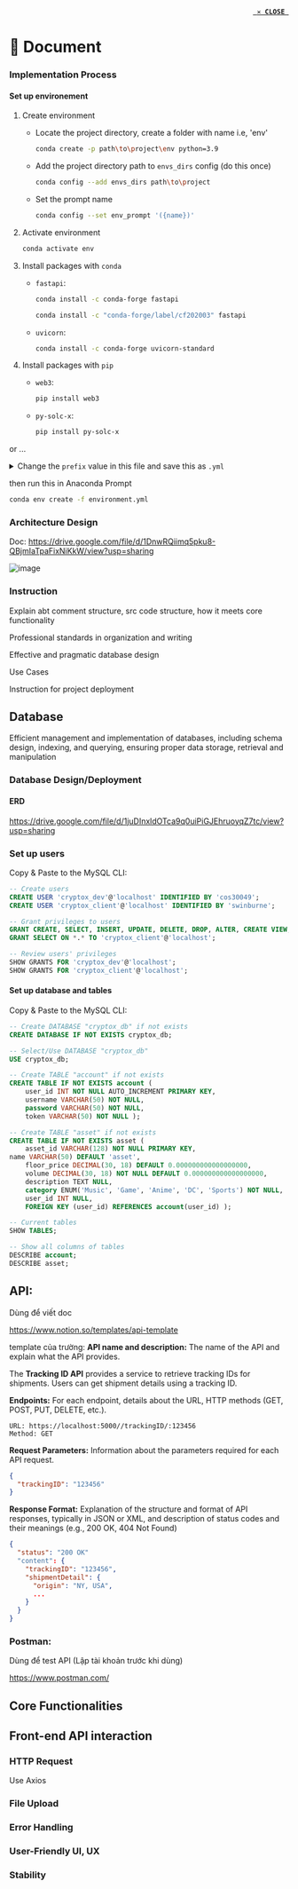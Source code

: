 <p align="right"><code><a href="/"><b> ✕ CLOSE <br></b></a></code></p>

# 📄 Document

### Implementation Process

#### Set up environement

1. Create environment
   - Locate the project directory, create a folder with name i.e, 'env' 

      ```bash
  	  conda create -p path\to\project\env python=3.9
  	  ```
   - Add the project directory path to `envs_dirs` config (do this once)

	  ```bash
      conda config --add envs_dirs path\to\project
      ```
   - Set the prompt name

  	 ```bash
     conda config --set env_prompt '({name})'
     ```
2. Activate environment
	```bash
	conda activate env
 	```
3. Install packages with `conda`
	
 	- `fastapi`:
		```bash
  		conda install -c conda-forge fastapi
  		```

		```bash
     	conda install -c "conda-forge/label/cf202003" fastapi
     	```
     
	- `uvicorn`:
		```bash
  		conda install -c conda-forge uvicorn-standard
  		```

4. Install packages with `pip`
	
 	- `web3`:
		```bash
  		pip install web3
  		```
     
	- `py-solc-x`:
		```bash
  		pip install py-solc-x
  		```
or ...
	<details>
		<summary>Change the <code>prefix</code> value in this file and save this as <code>.yml</code></summary>

```yml
name: env
channels:
  - conda-forge
  - defaults
dependencies:
  - aiohttp=3.8.5=py39h2bbff1b_0
  - aiosignal=1.2.0=pyhd3eb1b0_0
  - anyio=3.7.1=pyhd8ed1ab_0
  - async-timeout=4.0.2=py39haa95532_0
  - attrs=23.1.0=py39haa95532_0
  - ca-certificates=2023.08.22=haa95532_0
  - charset-normalizer=2.0.4=pyhd3eb1b0_0
  - click=8.1.7=win_pyh7428d3b_0
  - colorama=0.4.6=pyhd8ed1ab_0
  - exceptiongroup=1.1.3=pyhd8ed1ab_0
  - fastapi=0.103.2=pyhd8ed1ab_0
  - frozenlist=1.3.3=py39h2bbff1b_0
  - h11=0.14.0=pyhd8ed1ab_0
  - httptools=0.6.0=py39ha55989b_1
  - idna=3.4=pyhd8ed1ab_0
  - multidict=6.0.2=py39h2bbff1b_0
  - openssl=3.0.11=h2bbff1b_2
  - pip=23.2.1=py39haa95532_0
  - pydantic=1.10.12=py39h2bbff1b_1
  - python=3.9.18=h1aa4202_0
  - python-dotenv=1.0.0=pyhd8ed1ab_1
  - python_abi=3.9=2_cp39
  - pyyaml=6.0.1=py39ha55989b_1
  - setuptools=68.0.0=py39haa95532_0
  - sniffio=1.3.0=pyhd8ed1ab_0
  - sqlite=3.41.2=h2bbff1b_0
  - starlette=0.27.0=pyhd8ed1ab_0
  - typing-extensions=4.8.0=hd8ed1ab_0
  - typing_extensions=4.8.0=pyha770c72_0
  - tzdata=2023c=h04d1e81_0
  - ucrt=10.0.22621.0=h57928b3_0
  - uvicorn=0.23.2=py39hcbf5309_1
  - uvicorn-standard=0.23.2=hcbf5309_1
  - vc=14.2=h21ff451_1
  - vc14_runtime=14.36.32532=hdcecf7f_17
  - vs2015_runtime=14.36.32532=h05e6639_17
  - watchfiles=0.20.0=py39hf21820d_2
  - websockets=11.0.3=py39ha55989b_1
  - wheel=0.41.2=py39haa95532_0
  - yaml=0.2.5=h8ffe710_2
  - yarl=1.8.1=py39h2bbff1b_0
  - pip:
      - bitarray==2.8.2
      - certifi==2023.7.22
      - cytoolz==0.12.2
      - eth-abi==4.2.1
      - eth-account==0.9.0
      - eth-hash==0.5.2
      - eth-keyfile==0.6.1
      - eth-keys==0.4.0
      - eth-rlp==0.3.0
      - eth-typing==3.5.0
      - eth-utils==2.2.1
      - hexbytes==0.3.1
      - jsonschema==4.19.1
      - jsonschema-specifications==2023.7.1
      - lru-dict==1.2.0
      - parsimonious==0.9.0
      - protobuf==4.24.3
      - py-solc-x==1.1.1
      - pycryptodome==3.19.0
      - pyunormalize==15.0.0
      - pywin32==306
      - referencing==0.30.2
      - regex==2023.10.3
      - requests==2.31.0
      - rlp==3.0.0
      - rpds-py==0.10.3
      - semantic-version==2.10.0
      - toolz==0.12.0
      - urllib3==2.0.6
      - web3==6.10.0
prefix: [path\to\project\env]
```
</details>

   then run this in Anaconda Prompt

   ```bash
   conda env create -f environment.yml
   ```

### Architecture Design
Doc: https://drive.google.com/file/d/1DnwRQiimq5pku8-QBjmIaTpaFixNiKkW/view?usp=sharing

![image](https://github.com/COS30049/cos30049_backend/assets/139601671/35a9f402-20f3-4577-8359-14b0407f3634)

### Instruction
Explain abt comment structure, src code structure, how it meets core functionality

Professional standards in organization and writing

Effective and pragmatic database design

Use Cases

Instruction for project deployment

## Database
Efficient management and implementation of databases, including schema design, indexing, and querying, ensuring proper data storage, retrieval and manipulation

### Database Design/Deployment

#### ERD 

https://drive.google.com/file/d/1juDInxldOTca9q0uiPiGJEhruoyqZ7tc/view?usp=sharing

### Set up users
Copy & Paste to the MySQL CLI:
```sql
-- Create users
CREATE USER 'cryptox_dev'@'localhost' IDENTIFIED BY 'cos30049';
CREATE USER 'cryptox_client'@'localhost' IDENTIFIED BY 'swinburne';

-- Grant privileges to users
GRANT CREATE, SELECT, INSERT, UPDATE, DELETE, DROP, ALTER, CREATE VIEW, INDEX, SHOW VIEW, TRIGGER ON * . * TO 'cryptox_dev'@'localhost';
GRANT SELECT ON *.* TO 'cryptox_client'@'localhost';

-- Review users' privileges
SHOW GRANTS FOR 'cryptox_dev'@'localhost';
SHOW GRANTS FOR 'cryptox_client'@'localhost';

```

#### Set up database and tables
Copy & Paste to the MySQL CLI:
```sql
-- Create DATABASE "cryptox_db" if not exists
CREATE DATABASE IF NOT EXISTS cryptox_db;

-- Select/Use DATABASE "cryptox_db"
USE cryptox_db;

-- Create TABLE "account" if not exists
CREATE TABLE IF NOT EXISTS account (
    user_id INT NOT NULL AUTO_INCREMENT PRIMARY KEY,
    username VARCHAR(50) NOT NULL,
    password VARCHAR(50) NOT NULL,
    token VARCHAR(50) NOT NULL );

-- Create TABLE "asset" if not exists
CREATE TABLE IF NOT EXISTS asset (
    asset_id VARCHAR(128) NOT NULL PRIMARY KEY,
name VARCHAR(50) DEFAULT 'asset',
    floor_price DECIMAL(30, 18) DEFAULT 0.000000000000000000,
    volume DECIMAL(30, 18) NOT NULL DEFAULT 0.000000000000000000,
    description TEXT NULL,
    category ENUM('Music', 'Game', 'Anime', 'DC', 'Sports') NOT NULL,
    user_id INT NULL,
    FOREIGN KEY (user_id) REFERENCES account(user_id) );

-- Current tables
SHOW TABLES;

-- Show all columns of tables
DESCRIBE account;
DESCRIBE asset;

```

## API:
Dùng để viết doc

https://www.notion.so/templates/api-template

template của trường:
**API name and description:** The name of the API and explain what the API provides.

The **Tracking ID API** provides a service to retrieve tracking IDs for shipments. Users can get shipment details using a tracking ID.

**Endpoints:** For each endpoint, details about the URL, HTTP methods (GET, POST, PUT, DELETE, etc.).
```
URL: https://localhost:5000//trackingID/:123456
Method: GET
```

**Request Parameters:** Information about the parameters required for each API request.

```json
{
  "trackingID": "123456"
}
```

**Response Format:** Explanation of the structure and format of API responses, typically in JSON or XML, and description of status codes and their meanings (e.g., 200 OK, 404 Not Found)

```json
{
  "status": "200 OK"
  "content": {
    "trackingID": "123456",
    "shipmentDetail": {
      "origin": "NY, USA",
      ...
    }
  }
}
```

### Postman:
Dùng để test API (Lập tài khoản trước khi dùng)

https://www.postman.com/

## Core Functionalities

## Front-end API interaction
### HTTP Request
Use Axios

### File Upload

### Error Handling

### User-Friendly UI, UX

### Stability

